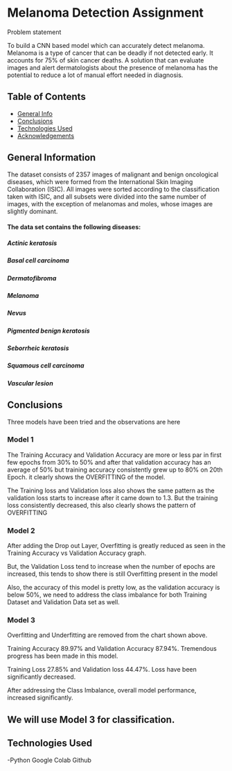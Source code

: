 # Melanoma Detection Assignment
Problem statement

To build a CNN based model which can accurately detect melanoma. Melanoma is a type of cancer that can be deadly if not detected early. It accounts for 75% of skin cancer deaths. A solution that can evaluate images and alert dermatologists about the presence of melanoma has the potential to reduce a lot of manual effort needed in diagnosis.


## Table of Contents
* [General Info](#general-information)
* [Conclusions](#conclusions)
* [Technologies Used](#technologies-used)
* [Acknowledgements](#acknowledgements)

<!-- You can include any other section that is pertinent to your problem -->

## General Information

The dataset consists of 2357 images of malignant and benign oncological diseases, which were formed from the International Skin Imaging Collaboration (ISIC). All images were sorted according to the classification taken with ISIC, and all subsets were divided into the same number of images, with the exception of melanomas and moles, whose images are slightly dominant.

#### The data set contains the following diseases:

##### Actinic keratosis
##### Basal cell carcinoma
##### Dermatofibroma
##### Melanoma
##### Nevus
##### Pigmented benign keratosis
##### Seborrheic keratosis
##### Squamous cell carcinoma
##### Vascular lesion

<!-- You don't have to answer all the questions - just the ones relevant to your project. -->

## Conclusions
Three models have been tried and the observations are here
### Model 1
The Training Accuracy and Validation Accuracy are more or less par in first few epochs from 30% to 50% and after that validation accuracy has an average of 50% but training accuracy consistently grew up to 80% on 20th Epoch. it clearly shows the OVERFITTING of the model.

The Training loss and Validation loss also shows the same pattern as the validation loss starts to increase after it came down to 1.3. But the training loss consistently decreased, this also clearly shows the pattern of OVERFITTING

### Model 2
After adding the Drop out Layer, Overfitting is greatly reduced as seen in the Training Accuracy vs Validation Accuracy graph.

But, the Validation Loss tend to increase when the number of epochs are increased, this tends to show there is still Overfitting present in the model

Also, the accuracy of this model is pretty low, as the validation accuracy is below 50%, we need to address the class imbalance for both Training Dataset and Validation Data set as well.

### Model 3

Overfitting and Underfitting are removed from the chart shown above.

Training Accuracy 89.97% and Validation Accuracy 87.94%. Tremendous progress has been made in this model.

Training Loss 27.85% and Validation loss 44.47%. Loss have been significantly decreased.

After addressing the Class Imbalance, overall model performance, increased significantly.

## We will use Model 3 for classification.


## Technologies Used
-Python
Google Colab
Github
